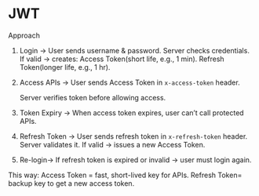 # JWT
Approach
1. Login → User sends username & password.
Server checks credentials.
If valid → creates:
Access Token(short life, e.g., 1 min).
Refresh Token(longer life, e.g., 1 hr).

2. Access APIs → User sends Access Token in `x-access-token` header.

   Server verifies token before allowing access.

3. Token Expiry → When access token expires, user can’t call protected APIs.

4. Refresh Token → User sends refresh token in `x-refresh-token` header.
Server validates it.
If valid → issues a new Access Token.

5. Re-login→ If refresh token is expired or invalid → user must login again.

This way:
Access Token = fast, short-lived key for APIs.
Refresh Token= backup key to get a new access token.
